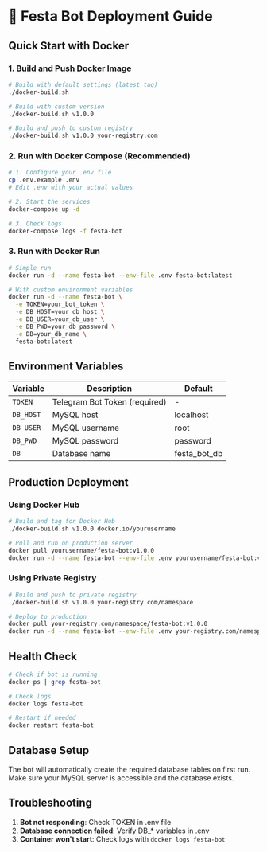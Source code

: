 # 🚀 Festa Bot Deployment Guide

## Quick Start with Docker

### 1. Build and Push Docker Image

```bash
# Build with default settings (latest tag)
./docker-build.sh

# Build with custom version
./docker-build.sh v1.0.0

# Build and push to custom registry
./docker-build.sh v1.0.0 your-registry.com
```

### 2. Run with Docker Compose (Recommended)

```bash
# 1. Configure your .env file
cp .env.example .env
# Edit .env with your actual values

# 2. Start the services
docker-compose up -d

# 3. Check logs
docker-compose logs -f festa-bot
```

### 3. Run with Docker Run

```bash
# Simple run
docker run -d --name festa-bot --env-file .env festa-bot:latest

# With custom environment variables
docker run -d --name festa-bot \
  -e TOKEN=your_bot_token \
  -e DB_HOST=your_db_host \
  -e DB_USER=your_db_user \
  -e DB_PWD=your_db_password \
  -e DB=your_db_name \
  festa-bot:latest
```

## Environment Variables

| Variable | Description | Default |
|----------|-------------|---------|
| `TOKEN` | Telegram Bot Token (required) | - |
| `DB_HOST` | MySQL host | localhost |
| `DB_USER` | MySQL username | root |
| `DB_PWD` | MySQL password | password |
| `DB` | Database name | festa_bot_db |

## Production Deployment

### Using Docker Hub

```bash
# Build and tag for Docker Hub
./docker-build.sh v1.0.0 docker.io/yourusername

# Pull and run on production server
docker pull yourusername/festa-bot:v1.0.0
docker run -d --name festa-bot --env-file .env yourusername/festa-bot:v1.0.0
```

### Using Private Registry

```bash
# Build and push to private registry
./docker-build.sh v1.0.0 your-registry.com/namespace

# Deploy to production
docker pull your-registry.com/namespace/festa-bot:v1.0.0
docker run -d --name festa-bot --env-file .env your-registry.com/namespace/festa-bot:v1.0.0
```

## Health Check

```bash
# Check if bot is running
docker ps | grep festa-bot

# Check logs
docker logs festa-bot

# Restart if needed
docker restart festa-bot
```

## Database Setup

The bot will automatically create the required database tables on first run. Make sure your MySQL server is accessible and the database exists.

## Troubleshooting

1. **Bot not responding**: Check TOKEN in .env file
2. **Database connection failed**: Verify DB_* variables in .env
3. **Container won't start**: Check logs with `docker logs festa-bot`
